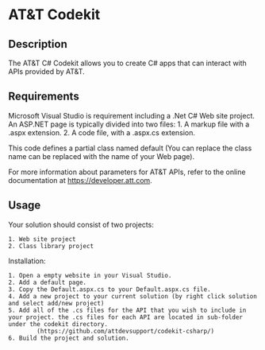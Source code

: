 # AT&T Codekit

## Description

The AT&T C# Codekit allows you to create C# apps that can interact with APIs provided by AT&T.

## Requirements

Microsoft Visual Studio is requirement including a  .Net C# Web site project.
An ASP.NET page is typically divided into two files:
    1. A markup file with a .aspx extension.
    2. A code file, with a .aspx.cs extension.

This code defines a partial class named default (You can replace the class name can be replaced with the name of your Web page).
  
For more information about parameters for AT&T APIs, refer to the online documentation at https://developer.att.com.

## Usage

Your solution should consist of two projects:

	1. Web site project
	2. Class library project

Installation:

	1. Open a empty website in your Visual Studio.
	2. Add a default page.
	3. Copy the Default.aspx.cs to your Default.aspx.cs file.
	4. Add a new project to your current solution (by right click solution and select add/new project)
	5. Add all of the .cs files for the API that you wish to include in your project. the .cs files for each API are located in sub-folder under the codekit directory. 
			(https://github.com/attdevsupport/codekit-csharp/)
	6. Build the project and solution.

